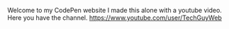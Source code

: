 Welcome to my CodePen website
I made this alone with a youtube video. 
Here you have the channel.
https://www.youtube.com/user/TechGuyWeb
